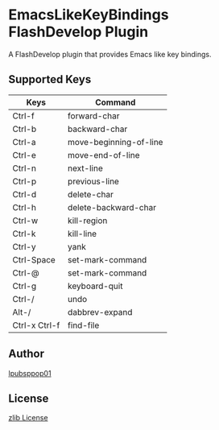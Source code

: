 # EmacsLikeKeyBindings FlashDevelop Plugin
A FlashDevelop plugin that provides Emacs like key bindings.

## Supported Keys
| Keys            | Command                |
|-----------------|------------------------|
| Ctrl-f          | forward-char           |
| Ctrl-b          | backward-char          |
| Ctrl-a          | move-beginning-of-line |
| Ctrl-e          | move-end-of-line       |
| Ctrl-n          | next-line              |
| Ctrl-p          | previous-line          |
| Ctrl-d          | delete-char            |
| Ctrl-h          | delete-backward-char   |
| Ctrl-w          | kill-region            |
| Ctrl-k          | kill-line              |
| Ctrl-y          | yank                   |
| Ctrl-Space      | set-mark-command       |
| Ctrl-@          | set-mark-command       |
| Ctrl-g          | keyboard-quit          |
| Ctrl-/          | undo                   |
| Alt-/           | dabbrev-expand         |
| Ctrl-x Ctrl-f   | find-file              |

## Author
[lpubsppop01](https://github.com/lpubsppop01)

## License
[zlib License](https://github.com/lpubsppop01/EmacsLikeKeyBindingsFDPlugin/raw/master/LICENSE.txt)
